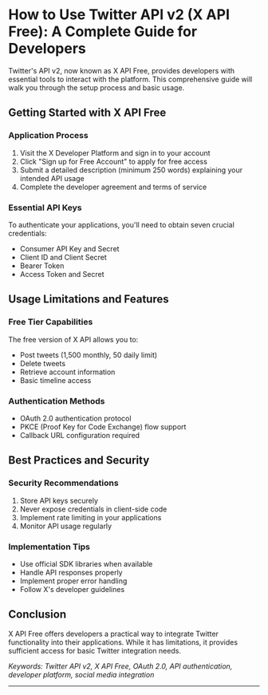 # How to Use Twitter API v2 (X API Free): A Complete Guide for Developers

Twitter's API v2, now known as X API Free, provides developers with essential tools to interact with the platform. This comprehensive guide will walk you through the setup process and basic usage.

## Getting Started with X API Free

### Application Process
1. Visit the X Developer Platform and sign in to your account
2. Click "Sign up for Free Account" to apply for free access
3. Submit a detailed description (minimum 250 words) explaining your intended API usage
4. Complete the developer agreement and terms of service

### Essential API Keys
To authenticate your applications, you'll need to obtain seven crucial credentials:
- Consumer API Key and Secret
- Client ID and Client Secret
- Bearer Token
- Access Token and Secret

## Usage Limitations and Features

### Free Tier Capabilities
The free version of X API allows you to:
- Post tweets (1,500 monthly, 50 daily limit)
- Delete tweets
- Retrieve account information
- Basic timeline access

### Authentication Methods
- OAuth 2.0 authentication protocol
- PKCE (Proof Key for Code Exchange) flow support
- Callback URL configuration required

## Best Practices and Security

### Security Recommendations
1. Store API keys securely
2. Never expose credentials in client-side code
3. Implement rate limiting in your applications
4. Monitor API usage regularly

### Implementation Tips
- Use official SDK libraries when available
- Handle API responses properly
- Implement proper error handling
- Follow X's developer guidelines

## Conclusion
X API Free offers developers a practical way to integrate Twitter functionality into their applications. While it has limitations, it provides sufficient access for basic Twitter integration needs.

*Keywords: Twitter API v2, X API Free, OAuth 2.0, API authentication, developer platform, social media integration*

---

